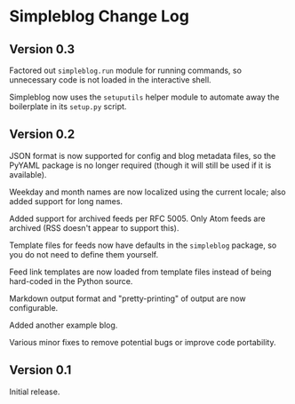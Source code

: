 Simpleblog Change Log
=====================

Version 0.3
-----------

Factored out ``simpleblog.run`` module for running commands, so
unnecessary code is not loaded in the interactive shell.

Simpleblog now uses the ``setuputils`` helper module to automate
away the boilerplate in its ``setup.py`` script.

Version 0.2
-----------

JSON format is now supported for config and blog metadata files,
so the PyYAML package is no longer required (though it will still
be used if it is available).

Weekday and month names are now localized using the current locale;
also added support for long names.

Added support for archived feeds per RFC 5005. Only Atom feeds are
archived (RSS doesn't appear to support this).

Template files for feeds now have defaults in the ``simpleblog``
package, so you do not need to define them yourself.

Feed link templates are now loaded from template files instead of
being hard-coded in the Python source.

Markdown output format and "pretty-printing" of output are now
configurable.

Added another example blog.

Various minor fixes to remove potential bugs or improve code
portability.

Version 0.1
-----------

Initial release.

